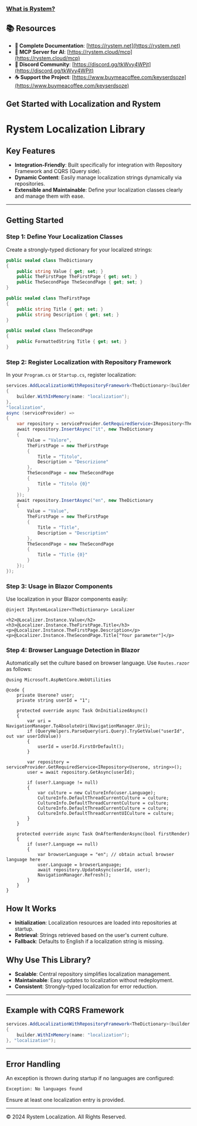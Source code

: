 ﻿### [What is Rystem?](https://github.com/KeyserDSoze/Rystem)

## 📚 Resources

- **📖 Complete Documentation**: [https://rystem.net](https://rystem.net)
- **🤖 MCP Server for AI**: [https://rystem.cloud/mcp](https://rystem.cloud/mcp)
- **💬 Discord Community**: [https://discord.gg/tkWvy4WPjt](https://discord.gg/tkWvy4WPjt)
- **☕ Support the Project**: [https://www.buymeacoffee.com/keyserdsoze](https://www.buymeacoffee.com/keyserdsoze)

## Get Started with Localization and Rystem

# Rystem Localization Library

## Key Features

- **Integration-Friendly**: Built specifically for integration with Repository Framework and CQRS (Query side).
- **Dynamic Content**: Easily manage localization strings dynamically via repositories.
- **Extensible and Maintainable**: Define your localization classes clearly and manage them with ease.

---

## Getting Started

### Step 1: Define Your Localization Classes

Create a strongly-typed dictionary for your localized strings:

```csharp
public sealed class TheDictionary
{
    public string Value { get; set; }
    public TheFirstPage TheFirstPage { get; set; }
    public TheSecondPage TheSecondPage { get; set; }
}

public sealed class TheFirstPage
{
    public string Title { get; set; }
    public string Description { get; set; }
}

public sealed class TheSecondPage
{
    public FormattedString Title { get; set; }
}
```

### Step 2: Register Localization with Repository Framework

In your `Program.cs` or `Startup.cs`, register localization:

```csharp
services.AddLocalizationWithRepositoryFramework<TheDictionary>(builder =>
{
    builder.WithInMemory(name: "localization");
},
"localization",
async (serviceProvider) =>
{
    var repository = serviceProvider.GetRequiredService<IRepository<TheDictionary, string>>();
    await repository.InsertAsync("it", new TheDictionary
    {
        Value = "Valore",
        TheFirstPage = new TheFirstPage
        {
            Title = "Titolo",
            Description = "Descrizione"
        },
        TheSecondPage = new TheSecondPage
        {
            Title = "Titolo {0}"
        }
    });
    await repository.InsertAsync("en", new TheDictionary
    {
        Value = "Value",
        TheFirstPage = new TheFirstPage
        {
            Title = "Title",
            Description = "Description"
        },
        TheSecondPage = new TheSecondPage
        {
            Title = "Title {0}"
        }
    });
});
```

### Step 3: Usage in Blazor Components

Use localization in your Blazor components easily:

```razor
@inject IRystemLocalizer<TheDictionary> Localizer

<h2>@Localizer.Instance.Value</h2>
<h3>@Localizer.Instance.TheFirstPage.Title</h3>
<p>@Localizer.Instance.TheFirstPage.Description</p>
<p>@Localizer.Instance.TheSecondPage.Title["Your parameter"]</p>
```

### Step 4: Browser Language Detection in Blazor

Automatically set the culture based on browser language. Use `Routes.razor` as follows:

```razor
@using Microsoft.AspNetCore.WebUtilities

@code {
    private Userone? user;
    private string userId = "1";

    protected override async Task OnInitializedAsync()
    {
        var uri = NavigationManager.ToAbsoluteUri(NavigationManager.Uri);
        if (QueryHelpers.ParseQuery(uri.Query).TryGetValue("userId", out var userIdValue))
        {
            userId = userId.FirstOrDefault();
        }

        var repository = serviceProvider.GetRequiredService<IRepository<Userone, string>>();
        user = await repository.GetAsync(userId);

        if (user?.Language != null)
        {
            var culture = new CultureInfo(user.Language);
            CultureInfo.DefaultThreadCurrentCulture = culture;
            CultureInfo.DefaultThreadCurrentCulture = culture;
            CultureInfo.DefaultThreadCurrentCulture = culture;
            CultureInfo.DefaultThreadCurrentUICulture = culture;
        }
    }

    protected override async Task OnAfterRenderAsync(bool firstRender)
    {
        if (user?.Language == null)
        {
            var browserLanguage = "en"; // obtain actual browser language here
            user.Language = browserLanguage;
            await repository.UpdateAsync(userId, user);
            NavigationManager.Refresh();
        }
    }
}
```

## How It Works

- **Initialization**: Localization resources are loaded into repositories at startup.
- **Retrieval**: Strings retrieved based on the user's current culture.
- **Fallback**: Defaults to English if a localization string is missing.

## Why Use This Library?

- **Scalable**: Central repository simplifies localization management.
- **Maintainable**: Easy updates to localization without redeployment.
- **Consistent**: Strongly-typed localization for error reduction.

---

## Example with CQRS Framework

```csharp
services.AddLocalizationWithRepositoryFramework<TheDictionary>(builder =>
{
    builder.WithInMemory(name: "localization");
}, "localization");
```

---

## Error Handling

An exception is thrown during startup if no languages are configured:

```shell
Exception: No languages found
```

Ensure at least one localization entry is provided.

---

© 2024 Rystem Localization. All Rights Reserved.